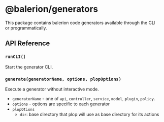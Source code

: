 # @balerion/generators

This package contains balerion code generators available through the CLI or programmatically.

## API Reference

### `runCLI()`

Start the generator CLI.

### `generate(generatorName, options, plopOptions)`

Execute a generator without interactive mode.

- `generatorName` - one of `api`, `controller`, `service`, `model`, `plugin`, `policy`.
- `options` - options are specific to each generator
- `plopOtions`
  - `dir`: base directory that plop will use as base directory for its actions
